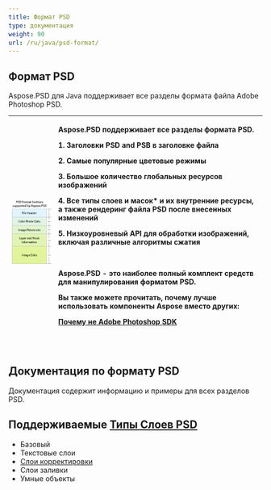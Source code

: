 ```yaml
---
title: Формат PSD
type: документация
weight: 90
url: /ru/java/psd-format/
---
```


## **Формат PSD**
Aspose.PSD для Java поддерживает все разделы формата файла Adobe Photoshop PSD.

|![todo:image_alt_text](psd-file_1.png)|<p>Aspose.PSD поддерживает все разделы формата PSD.</p><p>1. Заголовки PSD and PSB в заголовке файла</p><p>2. Самые популярные цветовые режимы</p><p>3. Большое количество глобальных ресурсов изображений</p><p>4. Все типы слоев и масок* и их внутренние ресурсы, а также рендеринг файла PSD после внесенных изменений</p><p>5. Низкоуровневый API для обработки изображений, включая различные алгоритмы сжатия</p><p> </p><p>Aspose.PSD - это наиболее полный комплект средств для манипулирования форматом PSD.</p><p>Вы также можете прочитать, почему лучше использовать компоненты Aspose вместо других:</p><p>[Почему не Adobe Photoshop SDK](/ru/psd/net/why-not-adobe-photoshop-sdk-html/)</p><p> </p>|
| :- | :- |
## **Документация по формату PSD**
Документация содержит информацию и примеры для всех разделов PSD.

## **Поддерживаемые [Типы Слоев PSD](/ru/psd/java/layer-types/)**

- Базовый
- Текстовые слои
- [Слои корректировки](/ru/psd/java/layer-types/adjustment-layer/)
- Слои заливки
- Умные объекты
